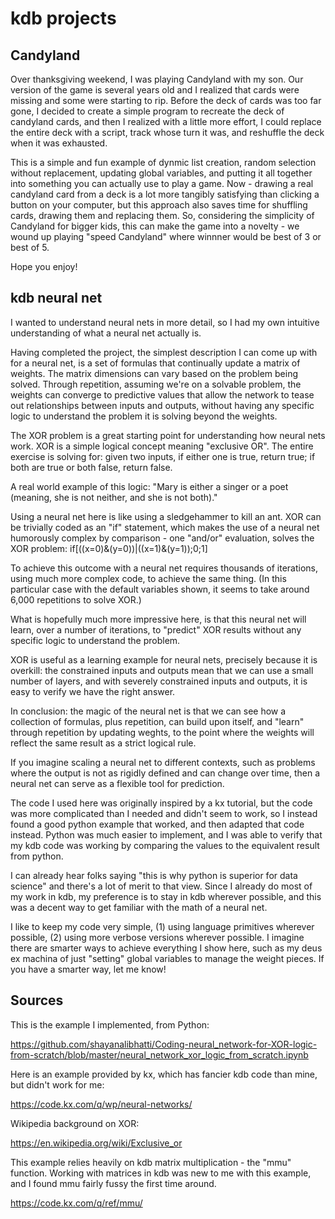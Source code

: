 # kdb projects

## Candyland

Over thanksgiving weekend, I was playing Candyland with my son. Our version of the game is several years old and I realized that cards were missing and some were starting to rip. Before the deck of cards was too far gone, I decided to create a simple program to recreate the deck of candyland cards, and then I realized with a little more effort, I could replace the entire deck with a script, track whose turn it was, and reshuffle the deck when it was exhausted.

This is a simple and fun example of dynmic list creation, random selection without replacement, updating global variables, and putting it all together into something you can actually use to play a game. Now - drawing a real candyland card from a deck is a lot more tangibly satisfying than clicking a button on your computer, but this approach also saves time for shuffling cards, drawing them and replacing them. So, considering the simplicity of Candyland for bigger kids, this can make the game into a novelty - we wound up playing "speed Candyland" where winnner would be best of 3 or best of 5. 

Hope you enjoy!

## kdb neural net

I wanted to understand neural nets in more detail, so I had my own intuitive understanding of what a neural net actually is. 

Having completed the project, the simplest description I can come up with for a neural net, is a set of formulas that continually update a matrix of weights. The matrix dimensions can vary based on the problem being solved. Through repetition, assuming we're on a solvable problem, the weights can converge to predictive values that allow the network to tease out relationships between inputs and outputs, without having any specific logic to understand the problem it is solving beyond the weights.

The XOR problem is a great starting point for understanding how neural nets work. XOR is a simple logical concept meaning "exclusive OR". The entire exercise is solving for: given two inputs, if either one is true, return true; if both are true or both false, return false.

A real world example of this logic: "Mary is either a singer or a poet (meaning, she is not neither, and she is not both)." 

Using a neural net here is like using a sledgehammer to kill an ant. XOR can be trivially coded as an "if" statement, which makes the use of a neural net humorously complex by comparison - one "and/or" evaluation, solves the XOR problem: if[((x=0)&(y=0))|((x=1)&(y=1));0;1]

To achieve this outcome with a neural net requires thousands of iterations, using much more complex code, to achieve the same thing. (In this particular case with the default variables shown, it seems to take around 6,000 repetitions to solve XOR.)

What is hopefully much more impressive here, is that this neural net will learn, over a number of iterations, to "predict" XOR results without any specific logic to understand the problem. 

XOR is useful as a learning example for neural nets, precisely because it is overkill: the constrained inputs and outputs mean that we can use a small number of layers, and with severely constrained inputs and outputs, it is easy to verify we have the right answer.

In conclusion: the magic of the neural net is that we can see how a collection of formulas, plus repetition, can build upon itself, and "learn" through repetition by updating weghts, to the point where the weights will reflect the same result as a strict logical rule. 

If you imagine scaling a neural net to different contexts, such as problems where the output is not as rigidly defined and can change over time, then a neural net can serve as a flexible tool for prediction.

The code I used here was originally inspired by a kx tutorial, but the code was more complicated than I needed and didn't seem to work, so I instead found a good python example that worked, and then adapted that code instead. Python was much easier to implement, and I was able to verify that my kdb code was working by comparing the values to the equivalent result from python.

I can already hear folks saying "this is why python is superior for data science" and there's a lot of merit to that view. Since I already do most of my work in kdb, my preference is to stay in kdb wherever possible, and this was a decent way to get familiar with the math of a neural net.

I like to keep my code very simple, (1) using language primitives wherever possible, (2) using more verbose versions wherever possible. I imagine there are smarter ways to achieve everything I show here, such as my deus ex machina of just "setting" global variables to manage the weight pieces. If you have a smarter way, let me know!

## Sources

This is the example I implemented, from Python:

https://github.com/shayanalibhatti/Coding-neural_network-for-XOR-logic-from-scratch/blob/master/neural_network_xor_logic_from_scratch.ipynb

Here is an example provided by kx, which has fancier kdb code than mine, but didn't work for me:

https://code.kx.com/q/wp/neural-networks/

Wikipedia background on XOR:

https://en.wikipedia.org/wiki/Exclusive_or

This example relies heavily on kdb matrix multiplication - the "mmu" function. Working with matrices in kdb was new to me with this example, and I found mmu fairly fussy the first time around.

https://code.kx.com/q/ref/mmu/

